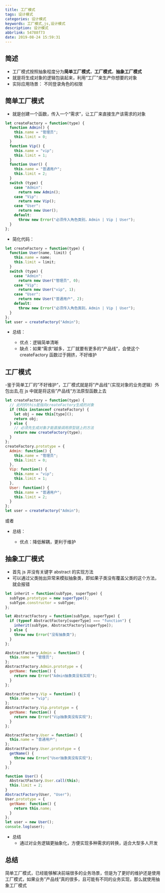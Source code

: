 ```yaml
---
title: 工厂模式
tags: 设计模式
categories: 设计模式
keywords: 工厂模式,js,设计模式
description: 设计模式
abbrlink: 54788f73
date: 2019-08-24 15:59:31
---
```


## 简述

- 工厂模式按照抽象程度分为**简单工厂模式**，**工厂模式**，**抽象工厂模式**
- 就是将生成对象的逻辑包装起来，利用“工厂”来生产你想要的对象
- 实际应用场景： 不同登录角色的权限

## 简单工厂模式

- 就是创建一个函数，传入一个“需求”，让工厂来直接生产该需求的对象

```js
let createFactory = function(type) {
  function Admin() {
    this.name = "管理员";
    this.limit = 0;
  }
  function Vip() {
    this.name = "vip";
    this.limit = 1;
  }
  function User() {
    this.name = "普通用户";
    this.limit = 2;
  }
  switch (type) {
    case "Admin":
      return new Admin();
    case "Vip":
      return new Vip();
    case "User":
      return new User();
    default:
      throw new Error("必须传入角色类别，Admin | Vip | User");
  }
};
```

- 简化代码：

```js
let createFactory = function(type) {
  function User(name, limit) {
    this.name = name;
    this.limit = limit;
  }
  switch (type) {
    case "Admin":
      return new User("管理员", 0);
    case "Vip":
      return new User("vip", 1);
    case "User":
      return new User("普通用户", 2);
    default:
      throw new Error("必须传入角色类别，Admin | Vip | User");
  }
};
let user = createFactory("Admin");
```

- 总结：

  - 优点：逻辑简单清晰
  - 缺点：如果“需求“越多，工厂就要有更多的“产品线”，会使这个 createFactory 函数过于拥挤，不好维护

## 工厂模式

-鉴于简单工厂的”不好维护“，工厂模式就是将”产品线“（实现对象的业务逻辑）外包出去,在 js 中就是将这些”产品线“方法原型函数上去

```js
let createFactory = function(type) {
  // 此时的this是指向createFactory生成的对象
  if (this instanceof createFactory) {
    let obj = new this[type]();
    return obj;
  } else {
    // 必须先生成对象才能直接调用原型链上的方法
    return new createFactory(type);
  }
};
createFactory.prototype = {
  Admin: function() {
    this.name = "管理员";
    this.limit = 0;
  },
  Vip: function() {
    this.name = "vip";
    this.limit = 1;
  },
  User: function() {
    this.name = "普通用户";
    this.limit = 2;
  }
};
let user = createFactory("Admin");
```

或者

- 总结：

  - 优点：降低解耦，更利于维护

## 抽象工厂模式

- 首先 js 并没有关键字 abstract 的实现方法
- 可以通过父类抛出异常来模拟抽象类，即如果子类没有覆盖父类的这个方法，就会报错

```js
let inherit = function(subType, superType) {
  subType.prototype = new superType();
  subType.constructor = subType;
};

let AbstractFactory = function(subType, superType) {
  if (typeof AbstractFactory[superType] === "function") {
    inherit(subType, AbstractFactory[superType]);
  } else {
    throw new Error("没有抽象类");
  }
};

AbstractFactory.Admin = function() {
  this.name = "管理员";
};
AbstractFactory.Admin.prototype = {
  getName: function() {
    return new Error("Admin抽象类没有实现");
  }
};

AbstractFactory.Vip = function() {
  this.name = "vip";
};
AbstractFactory.Vip.prototype = {
  getName: function() {
    return new Error("Vip抽象类没有实现");
  }
};

AbstractFactory.User = function() {
  this.name = "普通用户";
};
AbstractFactory.User.prototype = {
  getName() {
    throw new Error("User抽象类没有实现");
  }
};

function User() {
  AbstractFactory.User.call(this);
  this.limit = 2;
}
AbstractFactory(User, "User");
User.prototype = {
  getName: function() {
    return this.name;
  }
};
let user = new User();
console.log(user);
```

- 总结
  - 通过对业务逻辑更抽象化，方便实现多种需求的转换，适合大型多人开发

## 总结

简单工厂模式，已经能够解决前端很多的业务场景，但是为了更好的维护还是使用工厂模式，如果业务”产品线“真的很多，且可能有不同的业务实现，那么就使用抽象工厂模式
